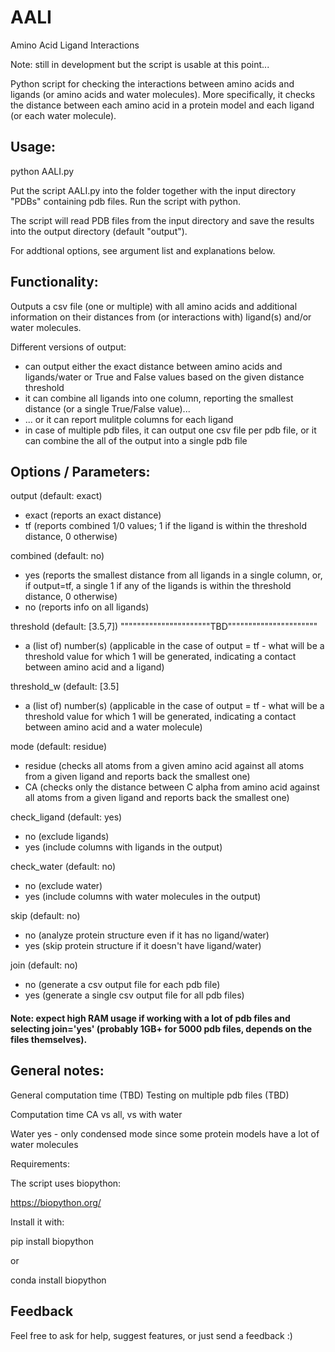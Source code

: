 # AALI

Amino Acid Ligand Interactions

Note: still in development but the script is usable at this point...

Python script for checking the interactions between amino acids and ligands (or amino acids and water molecules).
More specifically, it checks the distance between each amino acid in a protein model and each ligand (or each water molecule).

## Usage:

python AALI.py

Put the script AALI.py into the folder together with the input directory "PDBs" containing pdb files. Run the script with python.

The script will read PDB files from the input directory and save the results into the output directory (default "output").

For addtional options, see argument list and explanations below.

## Functionality:

Outputs a csv file (one or multiple) with all amino acids and additional information on their distances from (or interactions with) ligand(s) and/or water molecules.

Different versions of output:

- can output either the exact distance between amino acids and ligands/water or True and False values based on the given distance threshold
- it can combine all ligands into one column, reporting the smallest distance (or a single True/False value)...
- ... or it can report mulitple columns for each ligand
- in case of multiple pdb files, it can output one csv file per pdb file, or it can combine the all of the output into a single pdb file


## Options / Parameters:

output (default: exact)
  - exact (reports an exact distance)
  - tf (reports combined 1/0 values; 1 if the ligand is within the threshold distance, 0 otherwise)
  
combined (default: no)
  - yes (reports the smallest distance from all ligands in a single column, or, if output=tf, a single 1 if any of the ligands is within the threshold distance, 0 otherwise)
  - no (reports info on all ligands)
  
threshold (default: [3.5,7]) """"""""""""""""""""""TBD""""""""""""""""""""""
  - a (list of) number(s) (applicable in the case of output = tf - what will be a threshold value for which 1 will be generated, indicating a contact between amino acid and a ligand)
  
threshold_w (default: [3.5]
  - a (list of) number(s) (applicable in the case of output = tf - what will be a threshold value for which 1 will be generated, indicating a contact between amino acid and a water molecule)
  
mode (default: residue)
  - residue (checks all atoms from a given amino acid against all atoms from a given ligand and reports back the smallest one)
  - CA (checks only the distance between C alpha from amino acid against all atoms from a given ligand and reports back the smallest one)

check_ligand (default: yes)
  - no (exclude ligands)
  - yes (include columns with ligands in the output)

check_water (default: no)
  - no (exclude water)
  - yes (include columns with water molecules in the output)
  
skip (default: no)
  - no (analyze protein structure even if it has no ligand/water)
  - yes (skip protein structure if it doesn't have ligand/water)

join (default: no)
  - no (generate a csv output file for each pdb file)
  - yes (generate a single csv output file for all pdb files)
  
#### Note: expect high RAM usage if working with a lot of pdb files and selecting join='yes' (probably 1GB+ for 5000 pdb files, depends on the files themselves).

  

## General notes:

General computation time (TBD)
Testing on multiple pdb files (TBD)

Computation time CA vs all, vs with water

Water yes - only condensed mode since some protein models have a lot of water molecules

Requirements:

The script uses biopython:

https://biopython.org/

Install it with:

pip install biopython

or

conda install biopython

## Feedback

Feel free to ask for help, suggest features, or just send a feedback :)
